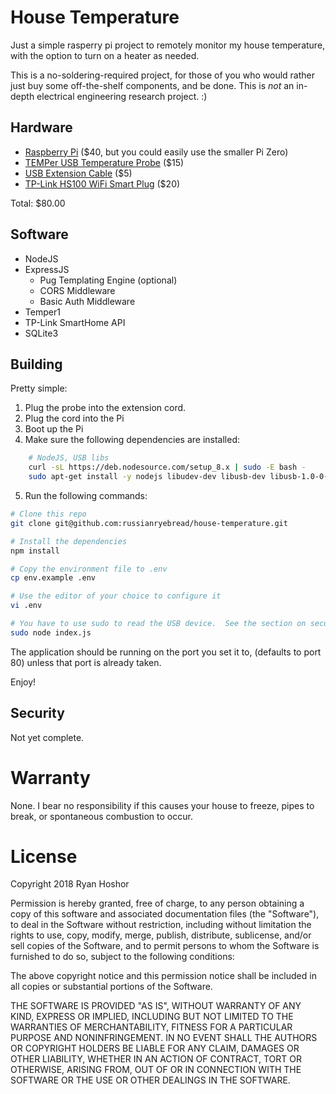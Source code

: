 # House Temperature

Just a simple rasperry pi project to remotely monitor my house temperature, with the option to turn on a heater as needed.

This is a no-soldering-required project, for those of you who would rather just buy some off-the-shelf components, and be done.  This is *not* an in-depth electrical engineering research project. :)

## Hardware

 - [Raspberry Pi](http://amzn.to/2DqaH7c) ($40, but you could easily use the smaller Pi Zero)
 - [TEMPer USB Temperature Probe](http://amzn.to/2DoXJGA) ($15)
 - [USB Extension Cable](http://amzn.to/2C5L67v) ($5)
 - [TP-Link HS100 WiFi Smart Plug](http://amzn.to/2Dro47h) ($20)

 Total: $80.00

 ## Software

  - NodeJS
  - ExpressJS
    - Pug Templating Engine (optional)
    - CORS Middleware
    - Basic Auth Middleware
  - Temper1
  - TP-Link SmartHome API
  - SQLite3

  ## Building

  Pretty simple:
  
   1. Plug the probe into the extension cord.
   2. Plug the cord into the Pi
   3. Boot up the Pi
   4. Make sure the following dependencies are installed:

```bash
    # NodeJS, USB libs
    curl -sL https://deb.nodesource.com/setup_8.x | sudo -E bash -
    sudo apt-get install -y nodejs libudev-dev libusb-dev libusb-1.0-0-dev
```

   5. Run the following commands:

```bash
# Clone this repo
git clone git@github.com:russianryebread/house-temperature.git

# Install the dependencies
npm install

# Copy the environment file to .env
cp env.example .env

# Use the editor of your choice to configure it
vi .env

# You have to use sudo to read the USB device.  See the section on security for more info.
sudo node index.js
```

The application should be running on the port you set it to, (defaults to port 80) unless that port is already taken.

Enjoy!

## Security
Not yet complete.

# Warranty
None.  I bear no responsibility if this causes your house to freeze, pipes to break, or spontaneous combustion to occur.

# License
Copyright 2018 Ryan Hoshor

Permission is hereby granted, free of charge, to any person obtaining a copy of this software and associated documentation files (the "Software"), to deal in the Software without restriction, including without limitation the rights to use, copy, modify, merge, publish, distribute, sublicense, and/or sell copies of the Software, and to permit persons to whom the Software is furnished to do so, subject to the following conditions:

The above copyright notice and this permission notice shall be included in all copies or substantial portions of the Software.

THE SOFTWARE IS PROVIDED "AS IS", WITHOUT WARRANTY OF ANY KIND, EXPRESS OR IMPLIED, INCLUDING BUT NOT LIMITED TO THE WARRANTIES OF MERCHANTABILITY, FITNESS FOR A PARTICULAR PURPOSE AND NONINFRINGEMENT. IN NO EVENT SHALL THE AUTHORS OR COPYRIGHT HOLDERS BE LIABLE FOR ANY CLAIM, DAMAGES OR OTHER LIABILITY, WHETHER IN AN ACTION OF CONTRACT, TORT OR OTHERWISE, ARISING FROM, OUT OF OR IN CONNECTION WITH THE SOFTWARE OR THE USE OR OTHER DEALINGS IN THE SOFTWARE.
